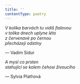 ```yaml
---
title: ''
contentType: poetry
---
```


<section>

_V kolika barvách tu vidíš fialovou  
v tolika dnech uplyne léto  
z červenavé po černou  
přecházejí odstíny_

— Vadim Sidur

_A mysl co prsten  
stahující se kolem čehosi živoucího_

— Sylvia Plathová

</section>
